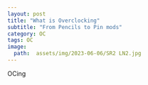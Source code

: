 ```yaml
---
layout: post
title: "What is Overclocking"
subtitle: "From Pencils to Pin mods"
category: OC
tags: OC
image:
  path:  assets/img/2023-06-06/SR2 LN2.jpg
---
```


OCing
